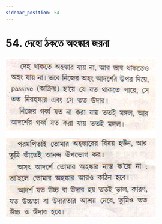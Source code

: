 ```yaml
---
sidebar_position: 54
---
```



# 54.   দেহো ঠকতে অহঙ্কার জয়না

![দেহো ঠকতে অহঙ্কার জয়না](../../../static/img/bengali/verse54.png)